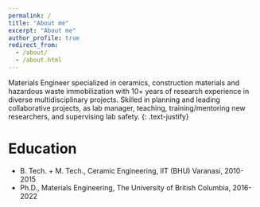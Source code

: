 ```yaml
---
permalink: /
title: "About me"
excerpt: "About me"
author_profile: true
redirect_from:
  - /about/
  - /about.html
---
```


Materials Engineer specialized in ceramics, construction materials and hazardous waste immobilization with 10+ years of research experience in diverse multidisciplinary projects. Skilled in planning and leading collaborative projects, as lab manager, teaching, training/mentoring new researchers, and supervising lab safety.
{: .text-justify}

**Education**
======
* B. Tech. + M. Tech., Ceramic Engineering, IIT (BHU) Varanasi, 2010-2015
* Ph.D., Materials Engineering, The University of British Columbia, 2016-2022
